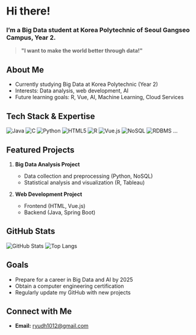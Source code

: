 # Hi there! 
### I’m a Big Data student at Korea Polytechnic of Seoul Gangseo Campus, Year 2.

> **"I want to make the world better through data!"**

## About Me
- Currently studying Big Data at Korea Polytechnic (Year 2)
- Interests: Data analysis, web development, AI
- Future learning goals: R, Vue, AI, Machine Learning, Cloud Services

## Tech Stack & Expertise
![Java](https://img.shields.io/badge/Java-007396?style=flat-square&logo=java&logoColor=white)
![C](https://img.shields.io/badge/C-A8B9CC?style=flat-square&logo=c&logoColor=white)
![Python](https://img.shields.io/badge/Python-3776AB?style=flat-square&logo=python&logoColor=white)
![HTML5](https://img.shields.io/badge/HTML5-E34F26?style=flat-square&logo=html5&logoColor=white)
![R](https://img.shields.io/badge/R-276DC3?style=flat-square&logo=r&logoColor=white)
![Vue.js](https://img.shields.io/badge/Vue.js-4FC08D?style=flat-square&logo=vue.js&logoColor=white)
![NoSQL](https://img.shields.io/badge/NoSQL-007396?style=flat-square&logo=mongodb&logoColor=white)
![RDBMS](https://img.shields.io/badge/MySQL-4479A1?style=flat-square&logo=mysql&logoColor=white)
...

## Featured Projects
1. **Big Data Analysis Project**  
   - Data collection and preprocessing (Python, NoSQL)
   - Statistical analysis and visualization (R, Tableau)

2. **Web Development Project**  
   - Frontend (HTML, Vue.js)
   - Backend (Java, Spring Boot)


## GitHub Stats
![GitHub Stats](https://github-readme-stats.vercel.app/api?username=ryudh1012&show_icons=true)
![Top Langs](https://github-readme-stats.vercel.app/api/top-langs/?username=ryudh1012&layout=compact)

## Goals
- Prepare for a career in Big Data and AI by 2025
- Obtain a computer engineering certification
- Regularly update my GitHub with new projects

## Connect with Me
- **Email:** ryudh1012@gmail.com

